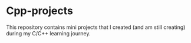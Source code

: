 # Cpp-projects

This repository contains mini projects that I created (and am still creating) during my C/C++ learning journey.
